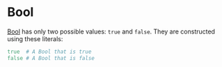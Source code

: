 # Bool

[Bool](http://crystal-lang.org/api/Bool.html) has only two possible values: `true` and `false`. They are constructed using these literals:


```ruby
true  # A Bool that is true
false # A Bool that is false
```
